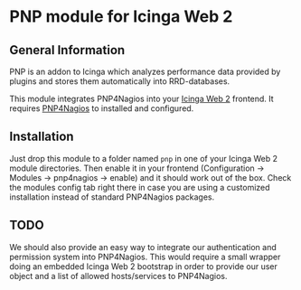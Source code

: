 # PNP module for Icinga Web 2

## General Information

PNP is an addon to Icinga  which analyzes performance data provided by plugins
and stores them automatically into RRD-databases.

This module integrates PNP4Nagios into your
[Icinga Web 2](https://www.icinga.org/icinga/screenshots/icinga-web-2/)
frontend. It requires [PNP4Nagios](https://docs.pnp4nagios.org/)
to installed and configured.

## Installation

Just drop this module to a folder named `pnp` in one of your Icinga Web 2 module
directories. Then enable it in your frontend (Configuration -> Modules
 -> pnp4nagios -> enable) and it should work out of the box. Check the modules
config tab right there in case you are using a customized installation instead
of standard PNP4Nagios packages.

## TODO

We should also provide an easy way to integrate our authentication and
permission system into PNP4Nagios. This would require a small wrapper doing an
embedded Icinga Web 2 bootstrap in order to provide our user object and a list
of allowed hosts/services to PNP4Nagios.
